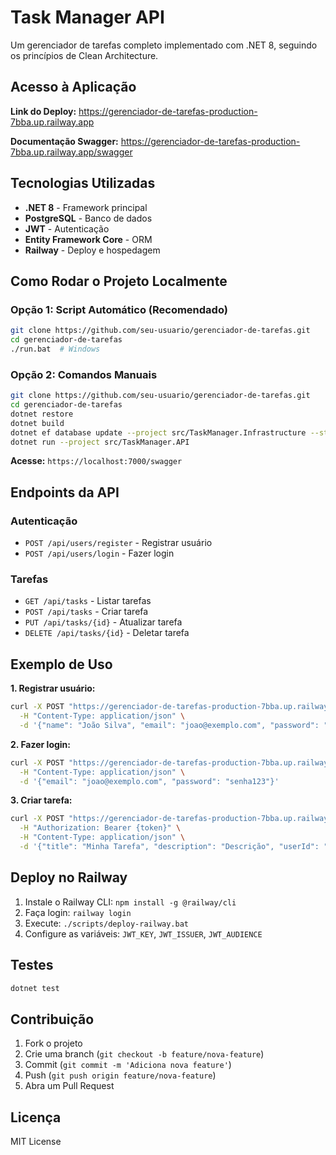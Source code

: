 # Task Manager API

Um gerenciador de tarefas completo implementado com .NET 8, seguindo os princípios de Clean Architecture.

## Acesso à Aplicação

**Link do Deploy:** https://gerenciador-de-tarefas-production-7bba.up.railway.app

**Documentação Swagger:** https://gerenciador-de-tarefas-production-7bba.up.railway.app/swagger

## Tecnologias Utilizadas

- **.NET 8** - Framework principal
- **PostgreSQL** - Banco de dados
- **JWT** - Autenticação
- **Entity Framework Core** - ORM
- **Railway** - Deploy e hospedagem

## Como Rodar o Projeto Localmente

### Opção 1: Script Automático (Recomendado)

```bash
git clone https://github.com/seu-usuario/gerenciador-de-tarefas.git
cd gerenciador-de-tarefas
./run.bat  # Windows
```

### Opção 2: Comandos Manuais

```bash
git clone https://github.com/seu-usuario/gerenciador-de-tarefas.git
cd gerenciador-de-tarefas
dotnet restore
dotnet build
dotnet ef database update --project src/TaskManager.Infrastructure --startup-project src/TaskManager.API
dotnet run --project src/TaskManager.API
```

**Acesse:** `https://localhost:7000/swagger`

## Endpoints da API

### Autenticação
- `POST /api/users/register` - Registrar usuário
- `POST /api/users/login` - Fazer login

### Tarefas
- `GET /api/tasks` - Listar tarefas
- `POST /api/tasks` - Criar tarefa
- `PUT /api/tasks/{id}` - Atualizar tarefa
- `DELETE /api/tasks/{id}` - Deletar tarefa

## Exemplo de Uso

**1. Registrar usuário:**
```bash
curl -X POST "https://gerenciador-de-tarefas-production-7bba.up.railway.app/api/users/register" \
  -H "Content-Type: application/json" \
  -d '{"name": "João Silva", "email": "joao@exemplo.com", "password": "senha123"}'
```

**2. Fazer login:**
```bash
curl -X POST "https://gerenciador-de-tarefas-production-7bba.up.railway.app/api/users/login" \
  -H "Content-Type: application/json" \
  -d '{"email": "joao@exemplo.com", "password": "senha123"}'
```

**3. Criar tarefa:**
```bash
curl -X POST "https://gerenciador-de-tarefas-production-7bba.up.railway.app/api/tasks" \
  -H "Authorization: Bearer {token}" \
  -H "Content-Type: application/json" \
  -d '{"title": "Minha Tarefa", "description": "Descrição", "userId": "id-usuario", "priority": 2}'
```

## Deploy no Railway

1. Instale o Railway CLI: `npm install -g @railway/cli`
2. Faça login: `railway login`
3. Execute: `./scripts/deploy-railway.bat`
4. Configure as variáveis: `JWT_KEY`, `JWT_ISSUER`, `JWT_AUDIENCE`

## Testes

```bash
dotnet test
```

## Contribuição

1. Fork o projeto
2. Crie uma branch (`git checkout -b feature/nova-feature`)
3. Commit (`git commit -m 'Adiciona nova feature'`)
4. Push (`git push origin feature/nova-feature`)
5. Abra um Pull Request

## Licença

MIT License